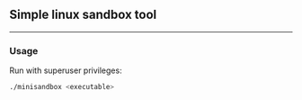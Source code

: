 ## Simple linux sandbox tool
---
### Usage
Run with superuser privileges:
```bash
./minisandbox <executable>
```